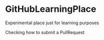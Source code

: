 # GitHubLearningPlace
Experimental place just for learning purposes

Checking how to submit a PullRequest
